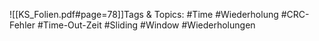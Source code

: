 
![[KS_Folien.pdf#page=78]]Tags & Topics:
   #Time
   #Wiederholung
   #CRC-Fehler
   #Time-Out-Zeit
   #Sliding
   #Window
   #Wiederholungen